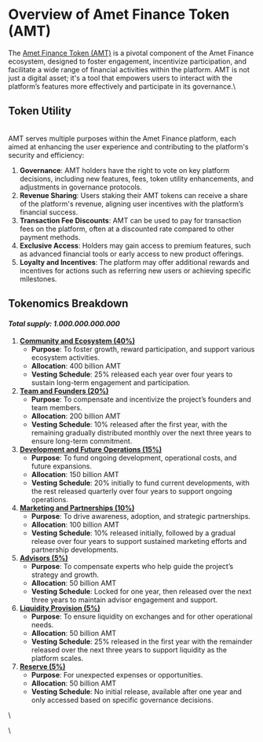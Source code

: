 # Overview of Amet Finance Token (AMT)

The [Amet Finance Token (AMT)](https://basescan.org/token/0x9EA46D9DC50C720C1Fe12bEfd4a6115f87A2a6CD) is a pivotal component of the Amet Finance ecosystem, designed to foster engagement, incentivize participation, and facilitate a wide range of financial activities within the platform. AMT is not just a digital asset; it's a tool that empowers users to interact with the platform’s features more effectively and participate in its governance.\


## T**oken Utility**

\
AMT serves multiple purposes within the Amet Finance platform, each aimed at enhancing the user experience and contributing to the platform's security and efficiency:

1. **Governance**: AMT holders have the right to vote on key platform decisions, including new features, fees, token utility enhancements, and adjustments in governance protocols.
2. **Revenue Sharing**: Users staking their AMT tokens can receive a share of the platform's revenue, aligning user incentives with the platform’s financial success.
3. **Transaction Fee Discounts**: AMT can be used to pay for transaction fees on the platform, often at a discounted rate compared to other payment methods.
4. **Exclusive Access**: Holders may gain access to premium features, such as advanced financial tools or early access to new product offerings.
5. **Loyalty and Incentives**: The platform may offer additional rewards and incentives for actions such as referring new users or achieving specific milestones.



## **Tokenomics Breakdown**

#### _Total supply: 1.000.000.000.000_

1. [**Community and Ecosystem (40%)**](https://basescan.org/address/0xcED17Cd9e5AbD7EdcBDebcFd20eeA53C167E20aD)
   * **Purpose**: To foster growth, reward participation, and support various ecosystem activities.
   * **Allocation**: 400 billion AMT
   * **Vesting Schedule**: 25% released each year over four years to sustain long-term engagement and participation.
2. [**Team and Founders (20%)**](https://basescan.org/address/0x0807f0a3739881d1814A43bdb3D5F5DEFdB55a80)
   * **Purpose**: To compensate and incentivize the project’s founders and team members.
   * **Allocation**: 200 billion AMT
   * **Vesting Schedule**: 10% released after the first year, with the remaining gradually distributed monthly over the next three years to ensure long-term commitment.
3. [**Development and Future Operations (15%)**](https://basescan.org/address/0xE18Ba0C1aEB40109D80a273f724A217c5A79581E)
   * **Purpose**: To fund ongoing development, operational costs, and future expansions.
   * **Allocation**: 150 billion AMT
   * **Vesting Schedule**: 20% initially to fund current developments, with the rest released quarterly over four years to support ongoing operations.
4. [**Marketing and Partnerships (10%)**](https://basescan.org/address/0x9d30Ab7922869aBdbdE12D3c4A1b868F71DB6fF7)
   * **Purpose**: To drive awareness, adoption, and strategic partnerships.
   * **Allocation**: 100 billion AMT
   * **Vesting Schedule**: 10% released initially, followed by a gradual release over four years to support sustained marketing efforts and partnership developments.
5. [**Advisors (5%)**](https://basescan.org/address/0x5C8f3f065076bF0B875406D71A4eA0f6ec6fCD95)
   * **Purpose**: To compensate experts who help guide the project’s strategy and growth.
   * **Allocation**: 50 billion AMT
   * **Vesting Schedule**: Locked for one year, then released over the next three years to maintain advisor engagement and support.
6. [**Liquidity Provision (5%)**](https://basescan.org/address/0x5f89161dc87A600C9F28f03Db986898adE9C65da)
   * **Purpose**: To ensure liquidity on exchanges and for other operational needs.
   * **Allocation**: 50 billion AMT
   * **Vesting Schedule**: 25% released in the first year with the remainder released over the next three years to support liquidity as the platform scales.
7. [**Reserve (5%)**](https://basescan.org/address/0x130E9c323Ef24e4411B94dA54326fAb2a1eE85a6)
   * **Purpose**: For unexpected expenses or opportunities.
   * **Allocation**: 50 billion AMT
   * **Vesting Schedule**: No initial release, available after one year and only accessed based on specific governance decisions.



\


\
